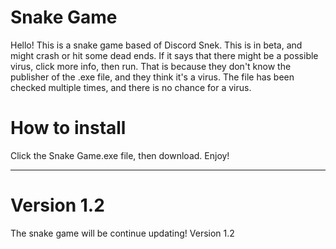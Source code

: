 # Snake Game

Hello! This is a snake game based of Discord Snek. This is in beta, and might crash or hit some dead ends. If it says that there might be a possible virus, click more info, then run. That is because they don't know the publisher of the .exe file, and they think it's a virus. The file has been checked multiple times, and there is no chance for a virus.

# How to install
Click the Snake Game.exe file, then download. Enjoy!
 ____________
# Version 1.2
The snake game will be continue updating! Version 1.2
